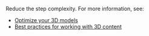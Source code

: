 Reduce the step complexity. For more information, see:

- [Optimize your 3D models](optimize-models.md)
- [Best practices for working with 3D content](hololens-app-place-holograms.md#best-practices-for-working-with-3d-content)